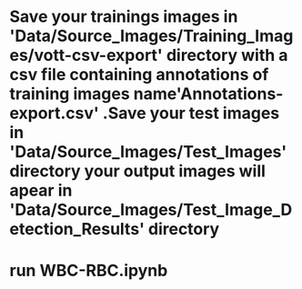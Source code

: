 # Save your trainings images in 'Data/Source_Images/Training_Images/vott-csv-export' directory with a csv file containing annotations of training images name'Annotations-export.csv' .Save your test images in 'Data/Source_Images/Test_Images' directory your output images will apear in 'Data/Source_Images/Test_Image_Detection_Results' directory
  

# run WBC-RBC.ipynb
